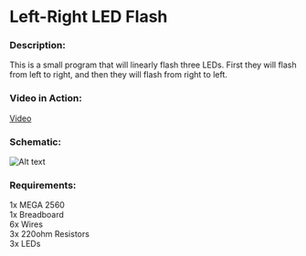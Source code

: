 # Left-Right LED Flash

### Description:
This is a small program that will linearly flash three LEDs. First they will flash from left to right, and then they will flash from right to left.

### Video in Action:
[Video](https://www.youtube.com/watch?v=Ip-94wlXekE)

### Schematic:
![Alt text](https://raw.githubusercontent.com/zimmertr/Left-Right-LED-Flash-Arduino-Project/master/Schematic.jpg "Schematic")

### Requirements:
1x MEGA 2560  
1x Breadboard  
6x Wires  
3x 220ohm Resistors  
3x LEDs  
